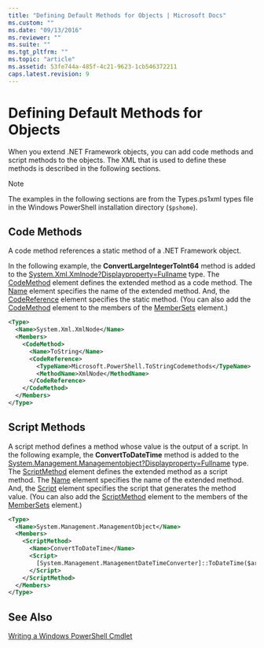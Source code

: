 ```yaml
---
title: "Defining Default Methods for Objects | Microsoft Docs"
ms.custom: ""
ms.date: "09/13/2016"
ms.reviewer: ""
ms.suite: ""
ms.tgt_pltfrm: ""
ms.topic: "article"
ms.assetid: 53fe744a-485f-4c21-9623-1cb546372211
caps.latest.revision: 9
---
```

# Defining Default Methods for Objects
When you extend .NET Framework objects, you can add code methods and script methods to the objects. The XML that is used to define these methods is described in the following sections.

> [!NOTE]
>  The examples in the following sections are from the Types.ps1xml types file in the Windows PowerShell installation directory (`$pshome`).

## Code Methods
 A code method references a static method of a .NET Framework object.

 In the following example, the **ConvertLargeIntegerToInt64** method is added to the [System.Xml.Xmlnode?Displayproperty=Fullname](/dotnet/api/System.Xml.XmlNode?displayProperty=fullName) type. The [CodeMethod](http://msdn.microsoft.com/en-us/1ea9b031-bbcf-4e35-b497-bf30fa0b1b05) element defines the extended method as a code method. The [Name](http://msdn.microsoft.com/en-us/b58e9d21-c8c9-49a5-909e-9c1cfc64f873) element specifies the name of the extended method. And, the [CodeReference](http://msdn.microsoft.com/en-us/70017b85-18d2-4f55-8357-92f309d5618b) element specifies the static method. (You can also add the [CodeMethod](http://msdn.microsoft.com/en-us/1ea9b031-bbcf-4e35-b497-bf30fa0b1b05) element to the members of the [MemberSets](http://msdn.microsoft.com/en-us/46a50fb5-e150-4c03-8584-e1b53e4d49e3) element.)

```xml
<Type>
  <Name>System.Xml.XmlNode</Name>
  <Members>
    <CodeMethod>
      <Name>ToString</Name>
      <CodeReference>
        <TypeName>Microsoft.PowerShell.ToStringCodemethods</TypeName>
        <MethodName>XmlNode</MethodName>
      </CodeReference>
    </CodeMethod>
  </Members>
</Type>
```

## Script Methods
 A script method defines a method whose value is the output of a script. In the following example, the **ConvertToDateTime** method is added to the [System.Management.Managementobject?Displayproperty=Fullname](/dotnet/api/System.Management.ManagementObject?displayProperty=fullName) type. The [ScriptMethod](http://msdn.microsoft.com/en-us/59f8160f-bc95-42f0-92e2-b16a616bc65c) element defines the extended method as a script method. The [Name](http://msdn.microsoft.com/en-us/b58e9d21-c8c9-49a5-909e-9c1cfc64f873) element specifies the name of the extended method. And, the [Script](http://msdn.microsoft.com/en-us/1937ad1b-bb2b-4512-9864-01fc0767d46f) element specifies the script that generates the method value. (You can also add the [ScriptMethod](http://msdn.microsoft.com/en-us/59f8160f-bc95-42f0-92e2-b16a616bc65c) element to the members of the [MemberSets](http://msdn.microsoft.com/en-us/46a50fb5-e150-4c03-8584-e1b53e4d49e3) element.)

```xml
<Type>
  <Name>System.Management.ManagementObject</Name>
  <Members>
    <ScriptMethod>
      <Name>ConvertToDateTime</Name>
      <Script>
        [System.Management.ManagementDateTimeConverter]::ToDateTime($args[0])
      </Script>
    </ScriptMethod>
  </Members>
</Type>
```

## See Also
 [Writing a Windows PowerShell Cmdlet](./writing-a-windows-powershell-cmdlet.md)
